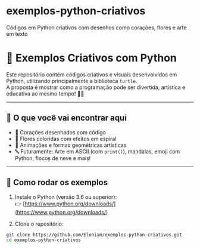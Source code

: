 # exemplos-python-criativos
Códigos em  Python criativos com desenhos como corações, flores e arte em texto

# 🎨 Exemplos Criativos com Python

Este repositório contém códigos criativos e visuais desenvolvidos em Python, utilizando principalmente a biblioteca `turtle`.  
A proposta é mostrar como a programação pode ser divertida, artística e educativa ao mesmo tempo! 🐍✨

---

## 🌸 O que você vai encontrar aqui

- 💖 Corações desenhados com código
- 🌺 Flores coloridas com efeitos em espiral
- 🌈 Animações e formas geométricas artísticas
- 🔤 Futuramente: Arte em ASCII (com `print()`), mandalas, emoji com Python, flocos de neve e mais!

---

## 🚀 Como rodar os exemplos

1. Instale o Python (versão 3.6 ou superior):  
   👉 [https://www.python.org/downloads/](https://www.python.org/downloads/)

2. Clone o repositório:

```bash
git clone https://github.com/Eloniam/exemplos-python-criativos.git
cd exemplos-python-criativos
